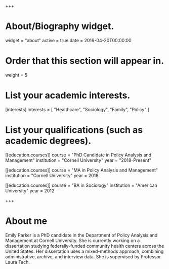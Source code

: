 +++
# About/Biography widget.
widget = "about"
active = true
date = 2016-04-20T00:00:00

# Order that this section will appear in.
weight = 5

# List your academic interests.
[interests]
  interests = [
    "Healthcare",
    "Sociology",
    "Family",
    "Policy"
  ]

# List your qualifications (such as academic degrees).

[[education.courses]]
  course = "PhD Candidate in Policy Analysis and Management"
  institution = "Cornell University"
  year = "2018-Present"

[[education.courses]]
  course = "MA in Policy Analysis and Management"
  institution = "Cornell University"
  year = 2018

[[education.courses]]
  course = "BA in Sociology"
  institution = "American University"
  year = 2012

+++
# About me

Emily Parker is a PhD candidate in the Department of Policy Analysis and Management at Cornell University. She is currently working on a dissertation studying federally-funded community health centers across the United States. Her dissertation uses a mixed-methods approach, combining administrative, archive, and interview data. She is supervised by Professor Laura Tach.
